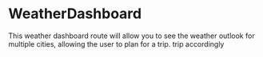# WeatherDashboard
This weather dashboard route will allow you to see the weather outlook for multiple cities, allowing the user to plan for a trip.  trip accordingly
